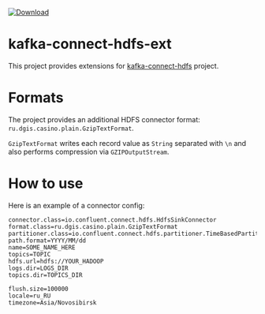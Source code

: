 [ ![Download](https://api.bintray.com/packages/2gis/maven/kafka-connect-hdfs-ext/images/download.svg) ](https://bintray.com/2gis/maven/kafka-connect-hdfs-ext/_latestVersion)

# kafka-connect-hdfs-ext

This project provides extensions for [kafka-connect-hdfs](https://github.com/confluentinc/kafka-connect-hdfs) project.

# Formats

The project provides an additional HDFS connector format: `ru.dgis.casino.plain.GzipTextFormat`.

`GzipTextFormat` writes each record value as `String` separated with `\n` 
and also performs compression via `GZIPOutputStream`.

# How to use

Here is an example of a connector config:
```
connector.class=io.confluent.connect.hdfs.HdfsSinkConnector
format.class=ru.dgis.casino.plain.GzipTextFormat
partitioner.class=io.confluent.connect.hdfs.partitioner.TimeBasedPartitioner
path.format=YYYY/MM/dd
name=SOME_NAME_HERE
topics=TOPIC
hdfs.url=hdfs://YOUR_HADOOP
logs.dir=LOGS_DIR
topics.dir=TOPICS_DIR

flush.size=100000
locale=ru_RU
timezone=Asia/Novosibirsk
```


